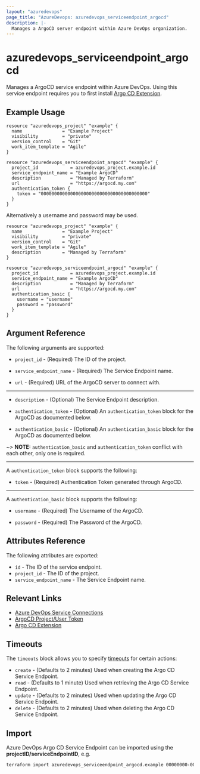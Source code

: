 ```yaml
---
layout: "azuredevops"
page_title: "AzureDevops: azuredevops_serviceendpoint_argocd"
description: |-
  Manages a ArgoCD server endpoint within Azure DevOps organization.
---
```


# azuredevops_serviceendpoint_argocd
Manages a ArgoCD service endpoint within Azure DevOps. Using this service endpoint requires you to first install [Argo CD Extension](https://marketplace.visualstudio.com/items?itemName=scb-tomasmortensen.vsix-argocd).

## Example Usage

```hcl
resource "azuredevops_project" "example" {
  name               = "Example Project"
  visibility         = "private"
  version_control    = "Git"
  work_item_template = "Agile"
}

resource "azuredevops_serviceendpoint_argocd" "example" {
  project_id            = azuredevops_project.example.id
  service_endpoint_name = "Example ArgoCD"
  description           = "Managed by Terraform"
  url                   = "https://argocd.my.com"
  authentication_token {
    token = "0000000000000000000000000000000000000000"
  }
}
```
Alternatively a username and password may be used.

```hcl
resource "azuredevops_project" "example" {
  name               = "Example Project"
  visibility         = "private"
  version_control    = "Git"
  work_item_template = "Agile"
  description        = "Managed by Terraform"
}

resource "azuredevops_serviceendpoint_argocd" "example" {
  project_id            = azuredevops_project.example.id
  service_endpoint_name = "Example ArgoCD"
  description           = "Managed by Terraform"
  url                   = "https://argocd.my.com"
  authentication_basic {
    username = "username"
    password = "password"
  }
}
```
## Argument Reference

The following arguments are supported:

* `project_id` - (Required) The ID of the project.

* `service_endpoint_name` - (Required) The Service Endpoint name.

* `url` - (Required) URL of the ArgoCD server to connect with.

---

* `description` - (Optional) The Service Endpoint description.

* `authentication_token` - (Optional) An `authentication_token` block for the ArgoCD as documented below.

* `authentication_basic` - (Optional) An `authentication_basic` block for the ArgoCD as documented below.

~> **NOTE:** `authentication_basic` and `authentication_token` conflict with each other, only one is required.

---

A `authentication_token` block supports the following:

* `token` - (Required)  Authentication Token generated through ArgoCD.

---

A `authentication_basic` block supports the following:

* `username` - (Required) The Username of the ArgoCD.

* `password` - (Required) The Password of the ArgoCD.

## Attributes Reference

The following attributes are exported:

* `id` - The ID of the service endpoint.
* `project_id` - The ID of the project.
* `service_endpoint_name` - The Service Endpoint name.

## Relevant Links
- [Azure DevOps Service Connections](https://docs.microsoft.com/en-us/azure/devops/pipelines/library/service-endpoints?view=azure-devops&tabs=yaml)
- [ArgoCD Project/User Token](https://argo-cd.readthedocs.io/en/stable/user-guide/commands/argocd_account_generate-token/)
- [Argo CD Extension](https://marketplace.visualstudio.com/items?itemName=scb-tomasmortensen.vsix-argocd)

## Timeouts

The `timeouts` block allows you to specify [timeouts](https://developer.hashicorp.com/terraform/language/resources/syntax#operation-timeouts) for certain actions:

* `create` - (Defaults to 2 minutes) Used when creating the Argo CD Service Endpoint.
* `read` - (Defaults to 1 minute) Used when retrieving the Argo CD Service Endpoint.
* `update` - (Defaults to 2 minutes) Used when updating the Argo CD Service Endpoint.
* `delete` - (Defaults to 2 minutes) Used when deleting the Argo CD Service Endpoint.

## Import
Azure DevOps Argo CD Service Endpoint can be imported using the **projectID/serviceEndpointID**, e.g.


```sh
terraform import azuredevops_serviceendpoint_argocd.example 00000000-0000-0000-0000-000000000000/00000000-0000-0000-0000-000000000000
```
